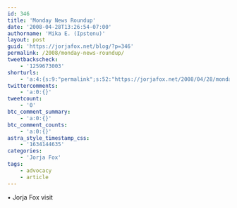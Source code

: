 ```yaml
---
id: 346
title: 'Monday News Roundup'
date: '2008-04-28T13:26:54-07:00'
authorname: 'Mika E. (Ipstenu)'
layout: post
guid: 'https://jorjafox.net/blog/?p=346'
permalink: /2008/monday-news-roundup/
tweetbackscheck:
    - '1259673003'
shorturls:
    - 'a:4:{s:9:"permalink";s:52:"https://jorjafox.net/2008/04/28/monday-news-roundup/";s:7:"tinyurl";s:25:"http://tinyurl.com/n3foa6";s:4:"isgd";s:18:"http://is.gd/53Ztv";s:5:"bitly";s:20:"http://bit.ly/7Sf45V";}'
twittercomments:
    - 'a:0:{}'
tweetcount:
    - '0'
btc_comment_summary:
    - 'a:0:{}'
btc_comment_counts:
    - 'a:0:{}'
astra_style_timestamp_css:
    - '1634144635'
categories:
    - 'Jorja Fox'
tags:
    - advocacy
    - article
---
```


&bull; Jorja Fox visit
